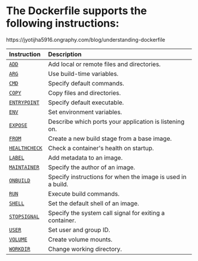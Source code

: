 <h1>The Dockerfile supports the following instructions:</h1>
<a>https://jyotijha5916.ongraphy.com/blog/understanding-dockerfile</a>
<table><thead><tr><th style="text-align:left">Instruction</th><th style="text-align:left">Description</th></tr></thead><tbody><tr><td style="text-align:left"><a class="link" href="#add"><code>ADD</code></a></td><td style="text-align:left">Add local or remote files and directories.</td></tr><tr><td style="text-align:left"><a class="link" href="#arg"><code>ARG</code></a></td><td style="text-align:left">Use build-time variables.</td></tr><tr><td style="text-align:left"><a class="link" href="#cmd"><code>CMD</code></a></td><td style="text-align:left">Specify default commands.</td></tr><tr><td style="text-align:left"><a class="link" href="#copy"><code>COPY</code></a></td><td style="text-align:left">Copy files and directories.</td></tr><tr><td style="text-align:left"><a class="link" href="#entrypoint"><code>ENTRYPOINT</code></a></td><td style="text-align:left">Specify default executable.</td></tr><tr><td style="text-align:left"><a class="link" href="#env"><code>ENV</code></a></td><td style="text-align:left">Set environment variables.</td></tr><tr><td style="text-align:left"><a class="link" href="#expose"><code>EXPOSE</code></a></td><td style="text-align:left">Describe which ports your application is listening on.</td></tr><tr><td style="text-align:left"><a class="link" href="#from"><code>FROM</code></a></td><td style="text-align:left">Create a new build stage from a base image.</td></tr><tr><td style="text-align:left"><a class="link" href="#healthcheck"><code>HEALTHCHECK</code></a></td><td style="text-align:left">Check a container's health on startup.</td></tr><tr><td style="text-align:left"><a class="link" href="#label"><code>LABEL</code></a></td><td style="text-align:left">Add metadata to an image.</td></tr><tr><td style="text-align:left"><a class="link" href="#maintainer-deprecated"><code>MAINTAINER</code></a></td><td style="text-align:left">Specify the author of an image.</td></tr><tr><td style="text-align:left"><a class="link" href="#onbuild"><code>ONBUILD</code></a></td><td style="text-align:left">Specify instructions for when the image is used in a build.</td></tr><tr><td style="text-align:left"><a class="link" href="#run"><code>RUN</code></a></td><td style="text-align:left">Execute build commands.</td></tr><tr><td style="text-align:left"><a class="link" href="#shell"><code>SHELL</code></a></td><td style="text-align:left">Set the default shell of an image.</td></tr><tr><td style="text-align:left"><a class="link" href="#stopsignal"><code>STOPSIGNAL</code></a></td><td style="text-align:left">Specify the system call signal for exiting a container.</td></tr><tr><td style="text-align:left"><a class="link" href="#user"><code>USER</code></a></td><td style="text-align:left">Set user and group ID.</td></tr><tr><td style="text-align:left"><a class="link" href="#volume"><code>VOLUME</code></a></td><td style="text-align:left">Create volume mounts.</td></tr><tr><td style="text-align:left"><a class="link" href="#workdir"><code>WORKDIR</code></a></td><td style="text-align:left">Change working directory.</td></tr></tbody></table>
